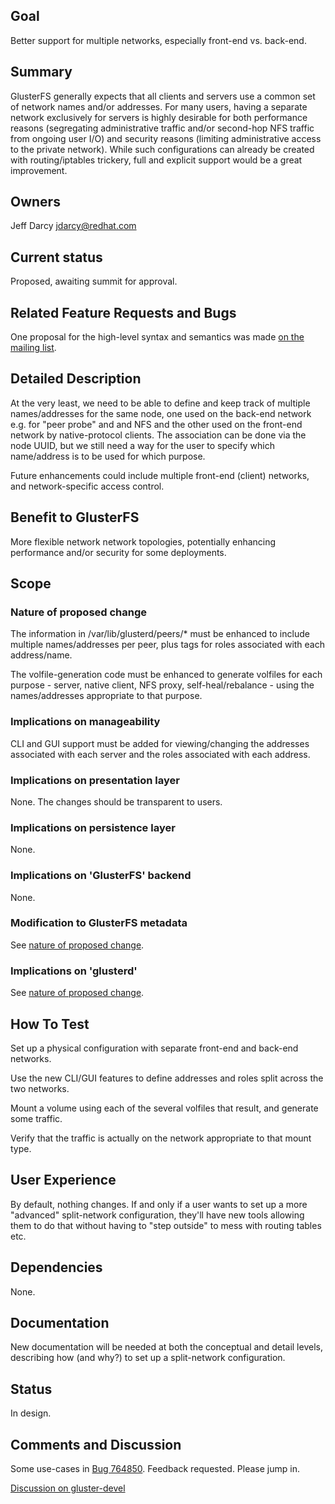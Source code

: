 Goal
----

Better support for multiple networks, especially front-end vs. back-end.

Summary
-------

GlusterFS generally expects that all clients and servers use a common
set of network names and/or addresses. For many users, having a separate
network exclusively for servers is highly desirable for both performance
reasons (segregating administrative traffic and/or second-hop NFS
traffic from ongoing user I/O) and security reasons (limiting
administrative access to the private network). While such configurations
can already be created with routing/iptables trickery, full and explicit
support would be a great improvement.

Owners
------

Jeff Darcy <jdarcy@redhat.com>

Current status
--------------

Proposed, awaiting summit for approval.

Related Feature Requests and Bugs
---------------------------------

One proposal for the high-level syntax and semantics was made [on the
mailing
list](http://www.gluster.org/pipermail/gluster-users/2014-November/019463.html).

Detailed Description
--------------------

At the very least, we need to be able to define and keep track of
multiple names/addresses for the same node, one used on the back-end
network e.g. for "peer probe" and and NFS and the other used on the
front-end network by native-protocol clients. The association can be
done via the node UUID, but we still need a way for the user to specify
which name/address is to be used for which purpose.

Future enhancements could include multiple front-end (client) networks,
and network-specific access control.

Benefit to GlusterFS
--------------------

More flexible network network topologies, potentially enhancing
performance and/or security for some deployments.

Scope
-----

### Nature of proposed change

The information in /var/lib/glusterd/peers/\* must be enhanced to
include multiple names/addresses per peer, plus tags for roles
associated with each address/name.

The volfile-generation code must be enhanced to generate volfiles for
each purpose - server, native client, NFS proxy, self-heal/rebalance -
using the names/addresses appropriate to that purpose.

### Implications on manageability

CLI and GUI support must be added for viewing/changing the addresses
associated with each server and the roles associated with each address.

### Implications on presentation layer

None. The changes should be transparent to users.

### Implications on persistence layer

None.

### Implications on 'GlusterFS' backend

None.

### Modification to GlusterFS metadata

See [nature of proposed change](#Nature_of_proposed_change "wikilink").

### Implications on 'glusterd'

See [nature of proposed change](#Nature_of_proposed_change "wikilink").

How To Test
-----------

Set up a physical configuration with separate front-end and back-end
networks.

Use the new CLI/GUI features to define addresses and roles split across
the two networks.

Mount a volume using each of the several volfiles that result, and
generate some traffic.

Verify that the traffic is actually on the network appropriate to that
mount type.

User Experience
---------------

By default, nothing changes. If and only if a user wants to set up a
more "advanced" split-network configuration, they'll have new tools
allowing them to do that without having to "step outside" to mess with
routing tables etc.

Dependencies
------------

None.

Documentation
-------------

New documentation will be needed at both the conceptual and detail
levels, describing how (and why?) to set up a split-network
configuration.

Status
------

In design.

Comments and Discussion
-----------------------

Some use-cases in [Bug 764850](https://bugzilla.redhat.com/764850).
Feedback requested. Please jump in.

[Discussion on gluster-devel](https://mail.corp.redhat.com/zimbra/#16)
